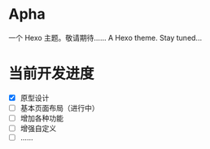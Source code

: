 # Apha #
一个 Hexo 主题。敬请期待……
A Hexo theme. Stay tuned...

# 当前开发进度
- [x] 原型设计
- [ ] 基本页面布局（进行中）
- [ ] 增加各种功能
- [ ] 增强自定义
- [ ] ……
